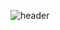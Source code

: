 ![header](https://capsule-render.vercel.app/api?type=waving&color=F88CAE&height=200&section=header&text=Hello!%20I'm%20Seonga&fontColor=FFFFFF&fontSize=50&fontAlignY=40&theme=vue)

<!--
**2SEONGA/2SEONGA** is a ✨ _special_ ✨ repository because its `README.md` (this file) appears on your GitHub profile.

Here are some ideas to get you started:

- 🔭 I’m currently working on ...
- 🌱 I’m currently learning ...
- 👯 I’m looking to collaborate on ...
- 🤔 I’m looking for help with ...
- 💬 Ask me about ...
- 📫 How to reach me: ...
- 😄 Pronouns: ...
- ⚡ Fun fact: ...
-->
